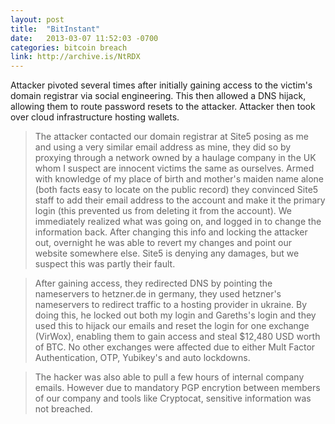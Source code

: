 ```yaml
---
layout: post
title:  "BitInstant"
date:   2013-03-07 11:52:03 -0700
categories: bitcoin breach
link: http://archive.is/NtRDX
---
```

Attacker pivoted several times after initially gaining access to the victim's domain registrar via social engineering. This then allowed a DNS hijack, allowing them to route password resets to the attacker. Attacker then took over cloud infrastructure hosting wallets.

>The attacker contacted our domain registrar at Site5 posing as me and using a very similar email address as mine, they did so by proxying through a network owned by a haulage company in the UK whom I suspect are innocent victims the same as ourselves. Armed with knowledge of my place of birth and mother's maiden name alone (both facts easy to locate on the public record) they convinced Site5 staff to add their email address to the account and make it the primary login (this prevented us from deleting it from the account). We immediately realized what was going on, and logged in to change the information back. After changing this info and locking the attacker out, overnight he was able to revert my changes and point our website somewhere else. Site5 is denying any damages, but we suspect this was partly their fault.

> After gaining access, they redirected DNS by pointing the nameservers to hetzner.de in germany, they used hetzner's nameservers to redirect traffic to a hosting provider in ukraine. By doing this, he locked out both my login and Gareths's login and they used this to hijack our emails and reset the login for one exchange (VirWox), enabling them to gain access and steal $12,480 USD worth of BTC. No other exchanges were affected due to either Mult Factor Authentication, OTP, Yubikey's and auto lockdowns.

> The hacker was also able to pull a few hours of internal company emails. However due to mandatory PGP encrytion between members of our company and tools like Cryptocat, sensitive information was not breached.
